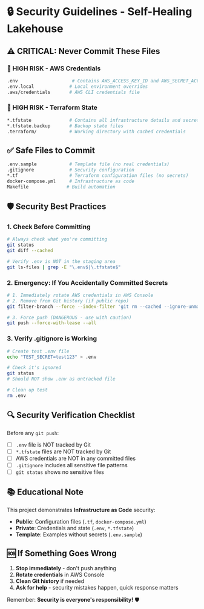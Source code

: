 # 🔒 Security Guidelines - Self-Healing Lakehouse

## ⚠️ **CRITICAL: Never Commit These Files**

### **🚨 HIGH RISK - AWS Credentials**
```bash
.env                    # Contains AWS_ACCESS_KEY_ID and AWS_SECRET_ACCESS_KEY
.env.local             # Local environment overrides
.aws/credentials       # AWS CLI credentials file
```

### **🚨 HIGH RISK - Terraform State**
```bash
*.tfstate              # Contains all infrastructure details and secrets
*.tfstate.backup       # Backup state files
.terraform/            # Working directory with cached credentials
```

## ✅ **Safe Files to Commit**
```bash
.env.sample            # Template file (no real credentials)
.gitignore             # Security configuration
*.tf                   # Terraform configuration files (no secrets)
docker-compose.yml     # Infrastructure as code
Makefile              # Build automation
```

## 🛡️ **Security Best Practices**

### **1. Check Before Committing**
```bash
# Always check what you're committing
git status
git diff --cached

# Verify .env is NOT in the staging area
git ls-files | grep -E "\.env$|\.tfstate$"
```

### **2. Emergency: If You Accidentally Committed Secrets**
```bash
# 1. Immediately rotate AWS credentials in AWS Console
# 2. Remove from Git history (if public repo)
git filter-branch --force --index-filter 'git rm --cached --ignore-unmatch .env' --prune-empty --tag-name-filter cat -- --all

# 3. Force push (DANGEROUS - use with caution)
git push --force-with-lease --all
```

### **3. Verify .gitignore is Working**
```bash
# Create test .env file
echo "TEST_SECRET=test123" > .env

# Check it's ignored
git status
# Should NOT show .env as untracked file

# Clean up test
rm .env
```

## 🔍 **Security Verification Checklist**

Before any `git push`:

- [ ] `.env` file is NOT tracked by Git
- [ ] `*.tfstate` files are NOT tracked by Git
- [ ] AWS credentials are NOT in any committed files
- [ ] `.gitignore` includes all sensitive file patterns
- [ ] `git status` shows no sensitive files

## 📚 **Educational Note**

This project demonstrates **Infrastructure as Code** security:

- **Public**: Configuration files (`.tf`, `docker-compose.yml`)
- **Private**: Credentials and state (`.env`, `*.tfstate`)
- **Template**: Examples without secrets (`.env.sample`)

## 🆘 **If Something Goes Wrong**

1. **Stop immediately** - don't push anything
2. **Rotate credentials** in AWS Console
3. **Clean Git history** if needed
4. **Ask for help** - security mistakes happen, quick response matters

Remember: **Security is everyone's responsibility!** 🛡️